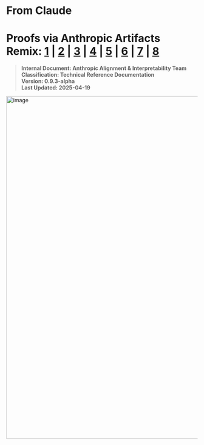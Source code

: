 # **From Claude** 
# Proofs via Anthropic Artifacts Remix: [1](https://claude.site/artifacts/7f2d72b5-00d4-4625-8602-e35c41170b5f) | [2](https://claude.site/artifacts/439efdee-51be-427e-b845-6d9d0b4df1de) | [3](https://claude.site/artifacts/58c254c7-4b27-449b-9084-8a0828f5e6a3) | [4](https://claude.site/artifacts/97392669-0770-4ff3-abb5-e1d874ea5ea7) | [5](https://claude.site/artifacts/593ee5c4-0718-4030-a346-0da571f99bb7) | [6](https://claude.site/artifacts/57bf7694-0111-40be-8f88-b50b959d7f0e) | [7](https://claude.site/artifacts/af821a4a-f9e1-4558-afff-a0ba905014aa) | [8](https://claude.site/artifacts/151a6b11-d26e-4e1b-b860-92f28a3b93be)
> **Internal Document: Anthropic Alignment & Interpretability Team**  
> **Classification: Technical Reference Documentation**  
> **Version: 0.9.3-alpha**  
> **Last Updated: 2025-04-19**
>


<img width="901" alt="image" src="https://github.com/user-attachments/assets/0c9edcd2-4666-4084-b4da-d81f33db9c85" />
